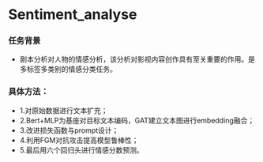 # Sentiment_analyse
### 任务背景
- 剧本分析对人物的情感分析，该分析对影视内容创作具有至关重要的作用。是多标签多类别的情感分类任务。
  
### 具体方法：
- 1.对原始数据进行文本扩充；
- 2.Bert+MLP为基座对目标文本编码，GAT建立文本图进行embedding融合；
- 3.改进损失函数与prompt设计；
- 4.利用FGM对抗攻击提高模型鲁棒性；
- 5.最后用六个回归头进行情感分数预测。

